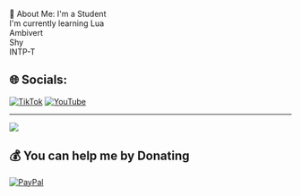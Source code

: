 💫 About Me:
I'm a Student<br>I'm currently learning Lua<br>Ambivert<br>Shy<br>INTP-T<br>


## 🌐 Socials:
[![TikTok](https://img.shields.io/badge/TikTok-%23000000.svg?logo=TikTok&logoColor=white)](https://tiktok.com/@ourkroni) [![YouTube](https://img.shields.io/badge/YouTube-%23FF0000.svg?logo=YouTube&logoColor=white)](https://www.youtube.com/@mizuki6360) 

---
[![](https://visitcount.itsvg.in/api?id=Mizuukiii&icon=0&color=0)](https://visitcount.itsvg.in)

  ## 💰 You can help me by Donating
  [![PayPal](https://img.shields.io/badge/PayPal-00457C?style=for-the-badge&logo=paypal&logoColor=white)](https://paypal.me/paypal.me/Saneon27) 

  
<!-- Proudly created with GPRM ( https://gprm.itsvg.in ) -->
